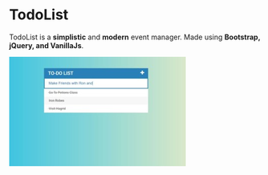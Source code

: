 # TodoList
TodoList is a **simplistic** and **modern** event manager. Made using **Bootstrap, jQuery, and VanillaJs**.

![UI image](assets/UI.jpg)
